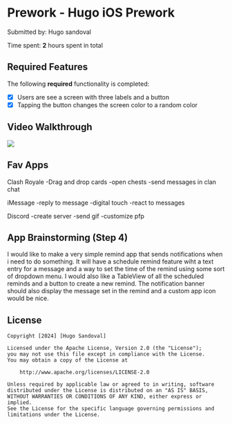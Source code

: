 # Prework - Hugo iOS Prework

Submitted by: Hugo sandoval

Time spent: **2** hours spent in total

## Required Features

The following **required** functionality is completed:

- [x] Users are see a screen with three labels and a button
- [x] Tapping the button changes the screen color to a random color
 
## Video Walkthrough

<div>
  <a href="https://imgur.com/a/SbkWpvv">
    <img style="max-width:300px;" src="https://i.imgur.com/Pi0MQp1.gif">
  </a>
</div>

## Fav Apps

Clash Royale
-Drag and drop cards
-open chests
-send messages in clan chat

iMessage
-reply to message
-digital touch
-react to messages

Discord
-create server
-send gif
-customize pfp

## App Brainstorming (Step 4)

I would like to make a very simple remind app that sends notifications when i need to do something.  It will have a schedule remind feature wiht a text entry for a message and a way to set the time of the remind using some sort of dropdown menu.  I would also like a TableView of all the scheduled reminds and a button to create a new remind.  The notification banner should also display the message set in the remind and a custom app icon would be nice.


## License

    Copyright [2024] [Hugo Sandoval]

    Licensed under the Apache License, Version 2.0 (the "License");
    you may not use this file except in compliance with the License.
    You may obtain a copy of the License at

        http://www.apache.org/licenses/LICENSE-2.0

    Unless required by applicable law or agreed to in writing, software
    distributed under the License is distributed on an "AS IS" BASIS,
    WITHOUT WARRANTIES OR CONDITIONS OF ANY KIND, either express or implied.
    See the License for the specific language governing permissions and
    limitations under the License.
